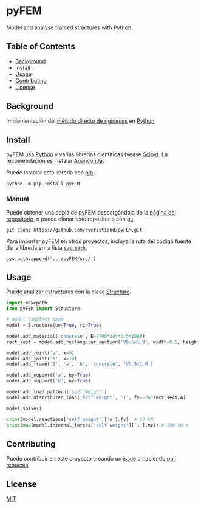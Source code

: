 # pyFEM

Model and analyse framed structures with [Python](https://www.python.org/).

## Table of Contents

- [Background](#background)
- [Install](#install)
- [Usage](#usage)
- [Contributing](#contributing)
- [License](#license)

## Background

Implementación del [método directo de rigideces](https://en.wikipedia.org/wiki/Direct_stiffness_method) en [Python](https://www.python.org).

## Install

pyFEM usa [Python](python.org) y varias librerias científicas (véase [Scipy](https://scipy.org/)). La recomendación es instalar [Ananconda](https://www.anaconda.com/distribution/).

Puede instalar esta librería con [pip](https://pip.pypa.io/en/stable/).
```
python -m pip install pyFEM
```

### Manual
Puede obtener una copia de pyFEM descargándola de la [página del repositorio](https://github.com/rvcristiand/pyFEM), o puede clonar este repositorio con [git](https://git-scm.com/).

```
git clone https://github.com/rvcristiand/pyFEM.git
```

Para importar pyFEM en otros proyectos, incluya la ruta del código fuente de la librería en la lista [`sys.path`](https://docs.python.org/3/tutorial/modules.html#the-module-search-path).

```
sys.path.append('.../pyFEM/src/')
```

## Usage

Puede analizar estructuras con la clase [Structure](https://github.com/rvcristiand/pyFEM/blob/b394a88a30b09d5cd7351a5ac35b69fa1c419b93/src/pyFEM/core.py#L7).

```python
import makepath
from pyFEM import Structure

# model simplest beam
model = Structure(uy=True, rz=True)

model.add_material('concrete', E=4700*28**0.5*1000)
rect_sect = model.add_rectangular_section('V0.5x1.0', width=0.5, height=1)

model.add_joint('a', x=0)
model.add_joint('b', x=10)
model.add_frame('1', 'a', 'b', 'concrete', 'V0.5x1.0')

model.add_support('a', uy=True)
model.add_support('b', uy=True)

model.add_load_pattern('self weight')
model.add_distributed_load('self weight', '1', fy=-24*rect_sect.A)

model.solve()

print(model.reactions['self weight']['a'].fy)  # 60 kN
print(max(model.internal_forces['self weight']['1'].mz)) # 150 kN m
```



## Contributing
Puede contribuir en este proyecto creando un [issue](https://github.com/rvcristiand/pyFEM/issues/new) o haciendo [pull requests](https://github.com/rvcristiand/pyFEM/pulls).

## License
[MIT](LICENSE)
